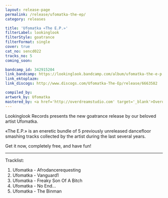 ```yaml
---
layout: release-page
permalink: /release/ufomatka-the-ep/
category: releases

title: 'Ufomatka «The E.P.»'
filterLabel: lookinglook
filterStyle: goatrance
filterFormat: single
cover: true
cat_no: sencd022
tracks_no: 5
coming_soon: 

bandcamp_id: 342915204
link_bandcamp: https://lookinglook.bandcamp.com/album/ufomatka-the-e-p
link_ektoplazm: 
link_discogs: http://www.discogs.com/Ufomatka-The-Ep/release/6663582

compiled_by: 
artwork_by: Ufomatka
mastered_by: <a href='http://overdreamstudio.com' target='_blank'>Overdream Studio</a>
---
```


Lookinglook Records presents the new goatrance release by our beloved artist Ufomatka.

«The E.P.» is an eneretic bundle of 5 previously unreleased dancefloor smashing tracks collected by the artist during the last several years.

Get it now, completely free, and have fun!

---
Tracklist:

01. Ufomatka - Afrodancerequesting
02. Ufomatka - Vanguard1
03. Ufomatka - Freaky Son Of A Bitch
04. Ufomatka - No End...
05. Ufomatka - The Binman
